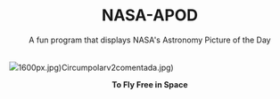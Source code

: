 <div align="center">
  <h1>
    NASA-APOD
  </h1>
</div>
  
<div align="center">
  A fun program that displays NASA's Astronomy Picture of the Day
</div>

<br>

![](https://apod.nasa.gov/apod/image/2305/freeflyer_nasa_3000.jpg)1600px.jpg)Circumpolarv2comentada.jpg)

<p align = "center">
  <b>To Fly Free in Space</b>
</p>
